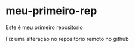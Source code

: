 # meu-primeiro-rep
Este é meu primeiro repositório

Fiz uma alteração no repositorio remoto no github

